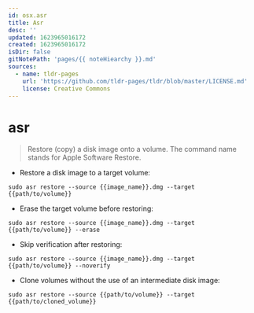 ```yaml
---
id: osx.asr
title: Asr
desc: ''
updated: 1623965016172
created: 1623965016172
isDir: false
gitNotePath: 'pages/{{ noteHiearchy }}.md'
sources:
  - name: tldr-pages
    url: 'https://github.com/tldr-pages/tldr/blob/master/LICENSE.md'
    license: Creative Commons
---
```

# asr

> Restore (copy) a disk image onto a volume.
> The command name stands for Apple Software Restore.

- Restore a disk image to a target volume:

`sudo asr restore --source {{image_name}}.dmg --target {{path/to/volume}}`

- Erase the target volume before restoring:

`sudo asr restore --source {{image_name}}.dmg --target {{path/to/volume}} --erase`

- Skip verification after restoring:

`sudo asr restore --source {{image_name}}.dmg --target {{path/to/volume}} --noverify`

- Clone volumes without the use of an intermediate disk image:

`sudo asr restore --source {{path/to/volume}} --target {{path/to/cloned_volume}}`

